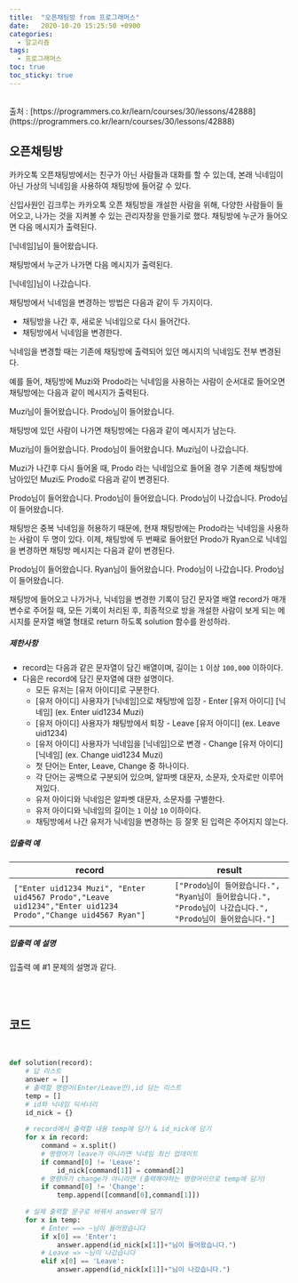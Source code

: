 ```yaml
---
title:  "오픈채팅방 from 프로그래머스"
date:   2020-10-20 15:25:50 +0900
categories: 
  - 알고리즘
tags:
  - 프로그래머스
toc: true
toc_sticky: true
---
```


<br>
출처 : [https://programmers.co.kr/learn/courses/30/lessons/42888](https://programmers.co.kr/learn/courses/30/lessons/42888)

<br>

## 오픈채팅방

카카오톡 오픈채팅방에서는 친구가 아닌 사람들과 대화를 할 수 있는데, 본래 닉네임이 아닌 가상의 닉네임을 사용하여 채팅방에 들어갈 수 있다.

신입사원인 김크루는 카카오톡 오픈 채팅방을 개설한 사람을 위해, 다양한 사람들이 들어오고, 나가는 것을 지켜볼 수 있는 관리자창을 만들기로 했다. 채팅방에 누군가 들어오면 다음 메시지가 출력된다.

[닉네임]님이 들어왔습니다.

채팅방에서 누군가 나가면 다음 메시지가 출력된다.

[닉네임]님이 나갔습니다.

채팅방에서 닉네임을 변경하는 방법은 다음과 같이 두 가지이다.

- 채팅방을 나간 후, 새로운 닉네임으로 다시 들어간다.
- 채팅방에서 닉네임을 변경한다.

닉네임을 변경할 때는 기존에 채팅방에 출력되어 있던 메시지의 닉네임도 전부 변경된다.

예를 들어, 채팅방에 Muzi와 Prodo라는 닉네임을 사용하는 사람이 순서대로 들어오면 채팅방에는 다음과 같이 메시지가 출력된다.

Muzi님이 들어왔습니다.
Prodo님이 들어왔습니다.

채팅방에 있던 사람이 나가면 채팅방에는 다음과 같이 메시지가 남는다.

Muzi님이 들어왔습니다.
Prodo님이 들어왔습니다.
Muzi님이 나갔습니다.

Muzi가 나간후 다시 들어올 때, Prodo 라는 닉네임으로 들어올 경우 기존에 채팅방에 남아있던 Muzi도 Prodo로 다음과 같이 변경된다.

Prodo님이 들어왔습니다.
Prodo님이 들어왔습니다.
Prodo님이 나갔습니다.
Prodo님이 들어왔습니다.

채팅방은 중복 닉네임을 허용하기 때문에, 현재 채팅방에는 Prodo라는 닉네임을 사용하는 사람이 두 명이 있다. 이제, 채팅방에 두 번째로 들어왔던 Prodo가 Ryan으로 닉네임을 변경하면 채팅방 메시지는 다음과 같이 변경된다.

Prodo님이 들어왔습니다.
Ryan님이 들어왔습니다.
Prodo님이 나갔습니다.
Prodo님이 들어왔습니다.

채팅방에 들어오고 나가거나, 닉네임을 변경한 기록이 담긴 문자열 배열 record가 매개변수로 주어질 때, 모든 기록이 처리된 후, 최종적으로 방을 개설한 사람이 보게 되는 메시지를 문자열 배열 형태로 return 하도록 solution 함수를 완성하라.

##### 제한사항

- record는 다음과 같은 문자열이 담긴 배열이며, 길이는 `1` 이상 `100,000` 이하이다.
- 다음은 record에 담긴 문자열에 대한 설명이다.
  - 모든 유저는 [유저 아이디]로 구분한다.
  - [유저 아이디] 사용자가 [닉네임]으로 채팅방에 입장 - Enter [유저 아이디] [닉네임] (ex. Enter uid1234 Muzi)
  - [유저 아이디] 사용자가 채팅방에서 퇴장 - Leave [유저 아이디] (ex. Leave uid1234)
  - [유저 아이디] 사용자가 닉네임을 [닉네임]으로 변경 - Change [유저 아이디] [닉네임] (ex. Change uid1234 Muzi)
  - 첫 단어는 Enter, Leave, Change 중 하나이다.
  - 각 단어는 공백으로 구분되어 있으며, 알파벳 대문자, 소문자, 숫자로만 이루어져있다.
  - 유저 아이디와 닉네임은 알파벳 대문자, 소문자를 구별한다.
  - 유저 아이디와 닉네임의 길이는 `1` 이상 `10` 이하이다.
  - 채팅방에서 나간 유저가 닉네임을 변경하는 등 잘못 된 입력은 주어지지 않는다.

##### 입출력 예

| record                                                       | result                                                       |
| ------------------------------------------------------------ | ------------------------------------------------------------ |
| `["Enter uid1234 Muzi", "Enter uid4567 Prodo","Leave uid1234","Enter uid1234 Prodo","Change uid4567 Ryan"]` | `["Prodo님이 들어왔습니다.", "Ryan님이 들어왔습니다.", "Prodo님이 나갔습니다.", "Prodo님이 들어왔습니다."]` |

##### 입출력 예 설명

입출력 예 #1
문제의 설명과 같다.

<br><br>

## 코드

<br>

```python
def solution(record):
    # 답 리스트
	answer = []
	# 출력할 명령어(Enter/Leave만),id 담는 리스트
    temp = []
    # id와 닉네임 딕셔너리
	id_nick = {}
	
	# record에서 출력할 내용 temp에 담기 & id_nick에 담기
    for x in record:
        command = x.split()
		# 명령어가 leave가 아니라면 닉네임 최신 업데이트
        if command[0] != 'Leave':
            id_nick[command[1]] = command[2]
		# 명령어가 change가 아니라면 (출력해야하는 명령어이므로 temp에 담기)
        if command[0] != 'Change':
            temp.append([command[0],command[1]])
    
	# 실제 출력할 문구로 바꿔서 answer에 담기
    for x in temp:
		# Enter ==> ~님이 들어왔습니다
        if x[0] == 'Enter':
            answer.append(id_nick[x[1]]+"님이 들어왔습니다.")
        # Leave => ~님이 나갔습니다
		elif x[0] == 'Leave':
            answer.append(id_nick[x[1]]+"님이 나갔습니다.")
```

